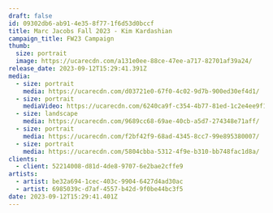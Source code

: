 ```yaml
---
draft: false
id: 09302db6-ab91-4e35-8f77-1f6d53d0bccf
title: Marc Jacobs Fall 2023 - Kim Kardashian
campaign_title: FW23 Campaign
thumb:
  size: portrait
  image: https://ucarecdn.com/a131e0ee-88ce-47ee-a717-82701af39a24/
release_date: 2023-09-12T15:29:41.391Z
media:
  - size: portrait
    media: https://ucarecdn.com/d03721e0-67f0-4c02-9d7b-900ed30ef4d1/
  - size: portrait
    mediaVideo: https://ucarecdn.com/6240ca9f-c354-4b77-81ed-1c2e4ee9f1d8/
  - size: landscape
    media: https://ucarecdn.com/9689cc68-69ae-40cb-a5d7-274348e71aff/
  - size: portrait
    media: https://ucarecdn.com/f2bf42f9-68ad-4345-8cc7-99e895380007/
  - size: portrait
    media: https://ucarecdn.com/5804cbba-5312-4f9e-b310-bb748fac1d8a/
clients:
  - client: 52214008-d81d-4de8-9707-6e2bae2cffe9
artists:
  - artist: be32a694-1cec-403c-9904-6427d4ad30ac
  - artist: 6985039c-d7af-4557-b42d-9f0be44bc3f5
date: 2023-09-12T15:29:41.401Z
---
```

